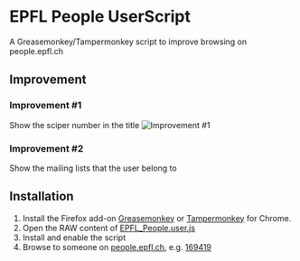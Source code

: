 # EPFL People UserScript
A Greasemonkey/Tampermonkey script to improve browsing on people.epfl.ch


Improvement
-----------

### Improvement #1
Show the sciper number in the title
![Improvement #1](https://raw.githubusercontent.com/epfl-dojo/EPFL_People_UserScript/master/img/improvement-1.png)

### Improvement #2
Show the mailing lists that the user belong to


Installation
------------

1. Install the Firefox add-on [Greasemonkey](https://addons.mozilla.org/en-US/firefox/addon/greasemonkey/) or [Tampermonkey](http://tampermonkey.net/) for Chrome.
1. Open the RAW content of [EPFL_People.user.js](https://raw.githubusercontent.com/epfl-dojo/EPFL_People_UserScript/master/EPFL_People.user.js)
1. Install and enable the script
1. Browse to someone on [people.epfl.ch](http://people.epfl.ch), e.g. [169419](http://go.epfl.ch/nbo)
